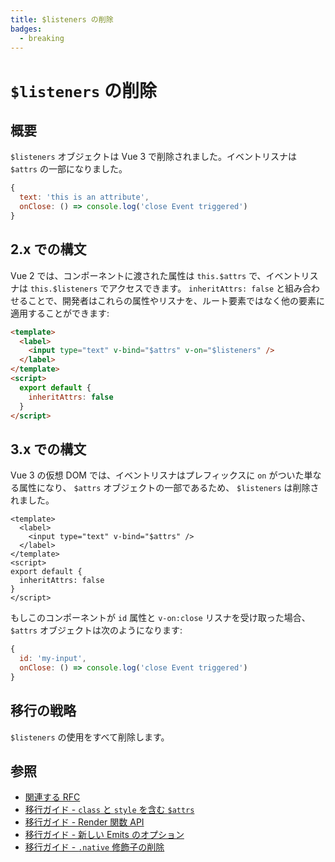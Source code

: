 ```yaml
---
title: $listeners の削除
badges:
  - breaking
---
```


# `$listeners` の削除 <MigrationBadges :badges="$frontmatter.badges" />

## 概要

`$listeners` オブジェクトは Vue 3 で削除されました。イベントリスナは `$attrs` の一部になりました。

```javascript
{
  text: 'this is an attribute',
  onClose: () => console.log('close Event triggered')
}
```

## 2.x での構文

Vue 2 では、コンポーネントに渡された属性は `this.$attrs` で、イベントリスナは `this.$listeners` でアクセスできます。
`inheritAttrs: false` と組み合わせることで、開発者はこれらの属性やリスナを、ルート要素ではなく他の要素に適用することができます:

```html
<template>
  <label>
    <input type="text" v-bind="$attrs" v-on="$listeners" />
  </label>
</template>
<script>
  export default {
    inheritAttrs: false
  }
</script>
```

## 3.x での構文

Vue 3 の仮想 DOM では、イベントリスナはプレフィックスに `on` がついた単なる属性になり、 `$attrs` オブジェクトの一部であるため、 `$listeners` は削除されました。

```vue
<template>
  <label>
    <input type="text" v-bind="$attrs" />
  </label>
</template>
<script>
export default {
  inheritAttrs: false
}
</script>
```

もしこのコンポーネントが `id` 属性と `v-on:close` リスナを受け取った場合、 `$attrs` オブジェクトは次のようになります:

```javascript
{
  id: 'my-input',
  onClose: () => console.log('close Event triggered')
}
```

## 移行の戦略

`$listeners` の使用をすべて削除します。

## 参照

- [関連する RFC](https://github.com/vuejs/rfcs/blob/master/active-rfcs/0031-attr-fallthrough.md)
- [移行ガイド - `class` と `style` を含む `$attrs`](./attrs-includes-class-style.md)
- [移行ガイド - Render 関数 API](./render-function-api.md)
- [移行ガイド - 新しい Emits のオプション](./emits-option.md)
- [移行ガイド - `.native` 修飾子の削除](./v-on-native-modifier-removed.md)
